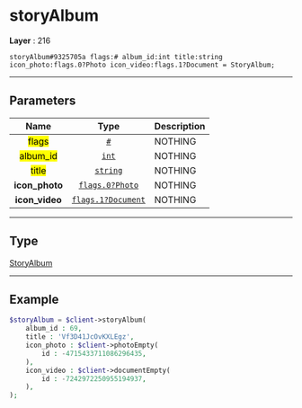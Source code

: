 # storyAlbum

**Layer** : 216

```tl
storyAlbum#9325705a flags:# album_id:int title:string icon_photo:flags.0?Photo icon_video:flags.1?Document = StoryAlbum;
```

---

## Parameters

| Name | Type | Description |
| :---: | :---: | :--- |
| <mark>flags</mark> | [`#`](type/#) | NOTHING |
| <mark>album_id</mark> | [`int`](type/int) | NOTHING |
| <mark>title</mark> | [`string`](type/string) | NOTHING |
| **icon_photo** | [`flags.0?Photo`](type/Photo) | NOTHING |
| **icon_video** | [`flags.1?Document`](type/Document) | NOTHING |

---

## Type

[StoryAlbum](type/StoryAlbum)

---

## Example

```php
$storyAlbum = $client->storyAlbum(
	album_id : 69,
	title : 'Vf3D41JcOvKXLEgz',
	icon_photo : $client->photoEmpty(
		id : -4715433711086296435,
	),
	icon_video : $client->documentEmpty(
		id : -7242972250955194937,
	),
);
```
